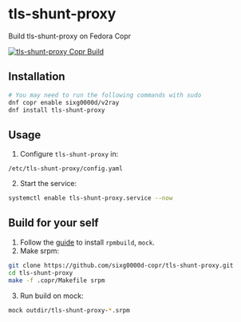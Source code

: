 # tls-shunt-proxy

Build tls-shunt-proxy on Fedora Copr

[![tls-shunt-proxy Copr Build](https://copr.fedorainfracloud.org/coprs/sixg0000d/sixg0000d/package/tls-shunt-proxy/status_image/last_build.png)](https://copr.fedorainfracloud.org/coprs/sixg0000d/sixg0000d/package/tls-shunt-proxy/)

## Installation
```sh
# You may need to run the following commands with sudo
dnf copr enable sixg0000d/v2ray
dnf install tls-shunt-proxy
```

## Usage
1. Configure `tls-shunt-proxy` in:
```
/etc/tls-shunt-proxy/config.yaml
```
2. Start the service:
```sh
systemctl enable tls-shunt-proxy.service --now
```

## Build for your self
1. Follow the [guide](https://docs.fedoraproject.org/en-US/quick-docs/create-hello-world-rpm/#_development_environment) to install `rpmbuild`, `mock`.
2. Make srpm:
```sh
git clone https://github.com/sixg0000d-copr/tls-shunt-proxy.git
cd tls-shunt-proxy
make -f .copr/Makefile srpm
```
3. Run build on mock:
```sh
mock outdir/tls-shunt-proxy-*.srpm
```
